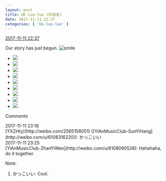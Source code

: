 ```yaml
---
layout: post
title: HE Lou-luo (何洛洛)
date: 2017-11-11 22:37
categories: [ 'he-luo-luo' ]
---
```


<div class="weibo-info">
  <a href="https://weibo.com/6117570574/FuDOo9Iaj">2017-11-11 22:37</a>
</div>

Our story has just begun. ![smile](https://img.t.sinajs.cn/t4/appstyle/expression/ext/normal/5c/huanglianwx_org.gif)

<!-- more -->

<ul class="weibo-pic-list-3">
  <li class="weibo-pic">
    <a href="https://wx3.sinaimg.cn/mw690/006G0Hz8gy1fleisv295mj314a1zku0y.jpg"><img src="http://wx3.sinaimg.cn/thumb150/006G0Hz8gy1fleisv295mj314a1zku0y.jpg" /></a>
  </li>
  <li class="weibo-pic">
    <a href="https://wx2.sinaimg.cn/mw690/006G0Hz8gy1fleitdf8h1j314a1zku0y.jpg"><img src="http://wx2.sinaimg.cn/thumb150/006G0Hz8gy1fleitdf8h1j314a1zku0y.jpg" /></a>
  </li>
  <li class="weibo-pic">
    <a href="https://wx4.sinaimg.cn/mw690/006G0Hz8gy1fleitqs7yvj314a1zk7wi.jpg"><img src="http://wx4.sinaimg.cn/thumb150/006G0Hz8gy1fleitqs7yvj314a1zk7wi.jpg" /></a>
  </li>
  <li class="weibo-pic">
    <a href="https://wx4.sinaimg.cn/mw690/006G0Hz8gy1fleisc4i02j314a1zke82.jpg"><img src="http://wx4.sinaimg.cn/thumb150/006G0Hz8gy1fleisc4i02j314a1zke82.jpg" /></a>
  </li>
  <li class="weibo-pic">
    <a href="https://wx3.sinaimg.cn/mw690/006G0Hz8gy1fleitx0f5ej314a1zku0y.jpg"><img src="http://wx3.sinaimg.cn/thumb150/006G0Hz8gy1fleitx0f5ej314a1zku0y.jpg" /></a>
  </li>
  <li class="weibo-pic">
    <a href="https://wx4.sinaimg.cn/mw690/006G0Hz8gy1fleiu3ydkej314a1zkkjn.jpg"><img src="http://wx4.sinaimg.cn/thumb150/006G0Hz8gy1fleiu3ydkej314a1zkkjn.jpg" /></a>
  </li>
  <li class="weibo-pic">
    <a href="https://wx1.sinaimg.cn/mw690/006G0Hz8gy1fleiuapc58j314a1zkkjn.jpg"><img src="http://wx1.sinaimg.cn/thumb150/006G0Hz8gy1fleiuapc58j314a1zkkjn.jpg" /></a>
  </li>
  <li class="weibo-pic">
    <a href="https://wx1.sinaimg.cn/mw690/006G0Hz8gy1fleiufgv6zj314a1zknpe.jpg"><img src="http://wx1.sinaimg.cn/thumb150/006G0Hz8gy1fleiufgv6zj314a1zknpe.jpg" /></a>
  </li>
  <li class="weibo-pic">
    <a href="https://wx2.sinaimg.cn/mw690/006G0Hz8gy1fleiukphjtj314a1hqnpe.jpg"><img src="http://wx2.sinaimg.cn/thumb150/006G0Hz8gy1fleiukphjtj314a1hqnpe.jpg" /></a>
  </li>
</ul>

*Comments*

<div class="weibo-info">2017-11-11 23:18</div>
[YXZHty](http://weibo.com/2565158051) ([YiAnMusicClub-SunYiHang](http://weibo.com/u/6108316220)): かっこいい

<div class="weibo-info">2017-11-11 23:25</div>
[YiAnMusicClub-ZhanYiWen](http://weibo.com/u/6108090526): Hahahaha, do it together.

Note:
1. かっこいい: Cool.
